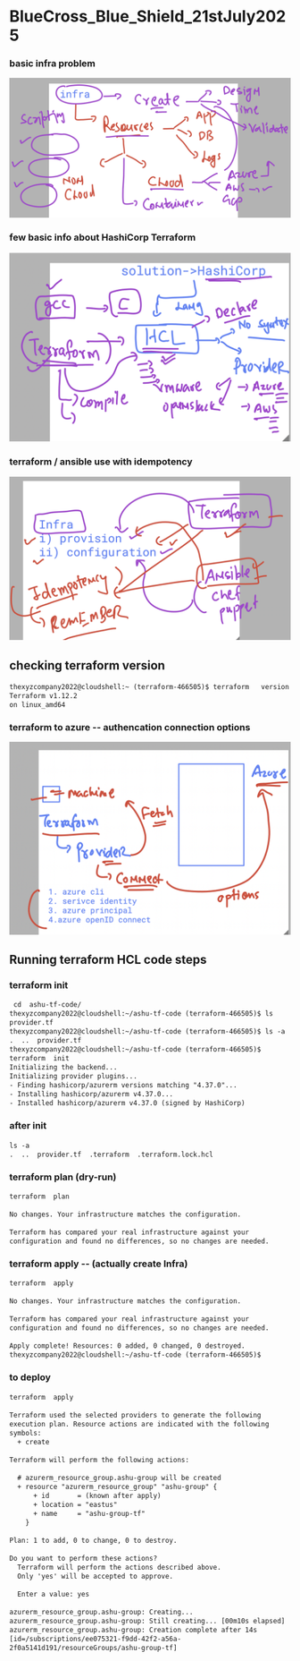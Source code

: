 # BlueCross_Blue_Shield_21stJuly2025

### basic infra problem 

<img src="infra1.png">

### few basic info about HashiCorp Terraform 

<img src="tf1.png">

### terraform / ansible  use with idempotency 

<img src="tf2.png">

## checking terraform version 

```
thexyzcompany2022@cloudshell:~ (terraform-466505)$ terraform   version 
Terraform v1.12.2
on linux_amd64
```


### terraform to azure -- authencation connection options 

<img src="aztf1.png">

## Running terraform HCL code steps 

### terraform init 

```
 cd  ashu-tf-code/
thexyzcompany2022@cloudshell:~/ashu-tf-code (terraform-466505)$ ls
provider.tf
thexyzcompany2022@cloudshell:~/ashu-tf-code (terraform-466505)$ ls -a
.  ..  provider.tf
thexyzcompany2022@cloudshell:~/ashu-tf-code (terraform-466505)$ terraform  init 
Initializing the backend...
Initializing provider plugins...
- Finding hashicorp/azurerm versions matching "4.37.0"...
- Installing hashicorp/azurerm v4.37.0...
- Installed hashicorp/azurerm v4.37.0 (signed by HashiCorp)

```

### after init 

```
ls -a
.  ..  provider.tf  .terraform  .terraform.lock.hcl

```

### terraform plan (dry-run)

```
terraform  plan 

No changes. Your infrastructure matches the configuration.

Terraform has compared your real infrastructure against your configuration and found no differences, so no changes are needed.
```

### terraform apply -- (actually create Infra)

```
terraform  apply 

No changes. Your infrastructure matches the configuration.

Terraform has compared your real infrastructure against your configuration and found no differences, so no changes are needed.

Apply complete! Resources: 0 added, 0 changed, 0 destroyed.
thexyzcompany2022@cloudshell:~/ashu-tf-code (terraform-466505)$ 

```

### to deploy 

```
terraform  apply 

Terraform used the selected providers to generate the following execution plan. Resource actions are indicated with the following symbols:
  + create

Terraform will perform the following actions:

  # azurerm_resource_group.ashu-group will be created
  + resource "azurerm_resource_group" "ashu-group" {
      + id       = (known after apply)
      + location = "eastus"
      + name     = "ashu-group-tf"
    }

Plan: 1 to add, 0 to change, 0 to destroy.

Do you want to perform these actions?
  Terraform will perform the actions described above.
  Only 'yes' will be accepted to approve.

  Enter a value: yes

azurerm_resource_group.ashu-group: Creating...
azurerm_resource_group.ashu-group: Still creating... [00m10s elapsed]
azurerm_resource_group.ashu-group: Creation complete after 14s [id=/subscriptions/ee075321-f9dd-42f2-a56a-2f0a5141d191/resourceGroups/ashu-group-tf]

```
